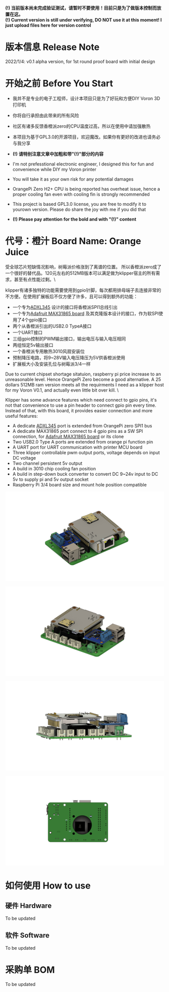 **(!) 当前版本尚未完成验证测试，请暂时不要使用！目前只是为了做版本控制而放置在这。** \
**(!) Current version is still under verifying, DO NOT use it at this moment! I just upload files here for version control**

# 版本信息 Release Note
2022/1/4: v0.1 alpha version, for 1st round proof board with initial design

# 开始之前 Before You Start 
- 我并不是专业的电子工程师，设计本项目只是为了好玩和方便DIY Voron 3D打印机
- 你将自行承担由此带来的所有风险
- 社区有诸多反馈香橙派zero的CPU温度过高，所以在使用中请加强散热
- 本项目为基于GPL3.0的开源项目，欢迎魔改。如果你有更好的改进也请务必与我分享 
- **(!) 请特别注意文章中加粗和带"(!)"部分的内容**

- I'm not prefesstional electronic engineer, I designed this for fun and convenience while DIY my Voron printer
- You will take it as your own risk for any potential damages
- OrangePi Zero H2+ CPU is being reported has overheat issue, hence a proper cooling fan even with cooling fin is strongly recommended
- This project is based GPL3.0 license, you are free to modify it to yourown version. Please do share the joy with me if you did that
- **(!) Please pay attention for the bold and with "(!)" content**

# 代号：橙汁 Board Name: Orange Juice
受全球芯片短缺情况影响，树莓派价格涨到了离谱的位置。
所以香橙派zero成了一个很好的替代品。120元左右的512MB版本可以满足做为klipper宿主的所有需求，甚至有点性能过剩。\

klipper有诸多独特的功能需要使用到gpio针脚，每次都用排母端子去连接非常的不方便。在使用扩展板后不仅方便了许多，且可以得到额外的功能：
- 一个专为[ADXL345](https://www.adafruit.com/product/1231) 设计的接口将香橙派SPI1总线引出
- 一个专为[Adafruit MAX31865 board](https://www.adafruit.com/product/3328) 及其克隆版本设计的接口，作为软SPI使用了4个gpio接口
- 两个从香橙派引出的USB2.0 TypeA接口
- 一个UART接口
- 三组gpio控制的PWM输出接口，输出电压与输入电压相同
- 两组恒定5v输出接口
- 一个香橙派专用散热3010风扇安装位
- 预制降压电路，将9~28V输入电压降压为5V供香橙派使用
- 扩展板大小及安装孔位与树莓派3/4一样

Due to current chipset shortage sitatuion, raspberry pi price increase to an unreasonable level. 
Hence OrangePi Zero become a good alternative. A 25 dollars 512MB ram version meets all the requirments I need as a klipper host for my Voron V0.1, and actually even little bit over kill. \

Klipper has some advance features which need connect to gpio pins, it's not that convenience to use a pin header to connect gpio pin every time. Instead of that, with this board, it provides easier connection and more useful features:
- A dedicate [ADXL345](https://www.adafruit.com/product/1231) port is extended from OrangePi zero SPI1 bus
- A dedicate MAX31865 port connect to 4 gpio pins as a SW SPI connection, for [Adafruit MAX31865 board](https://www.adafruit.com/product/3328) or its clone
- Two USB2.0 Type A ports are extended from orange pi function pin
- A UART port for UART communication with printer MCU board
- Three klipper controllable pwm output ports, voltage depends on input DC voltage
- Two channel persistent 5v output
- A build in 3010 chip cooling fan position
- A build in step-down buck converter to convert DC 9~24v input to DC 5v to supply pi and 5v output socket
- Raspberry Pi 3/4 board size and mount hole position compatible 

![](images/top.png)  

![](images/back.png)  

![](images/front.png)  

![](images/bottom.png)  

# 如何使用 How to use
## 硬件 Hardware
To be updated
## 软件 Software
To be updated

# 采购单 BOM
To be updated

